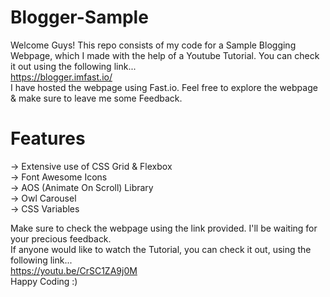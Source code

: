 # Blogger-Sample
Welcome Guys! This repo consists of my code for a Sample Blogging Webpage, which I made with the help of a Youtube Tutorial. You can check it out using the following link...  
https://blogger.imfast.io/    
I have hosted the webpage using Fast.io. Feel free to explore the webpage & make sure to leave me some Feedback.  

# Features
-> Extensive use of CSS Grid & Flexbox  
-> Font Awesome Icons  
-> AOS (Animate On Scroll) Library  
-> Owl Carousel  
-> CSS Variables
  
Make sure to check the webpage using the link provided. I'll be waiting for your precious feedback.  
If anyone would like to watch the Tutorial, you can check it out, using the following link...   
https://youtu.be/CrSC1ZA9j0M   
Happy Coding :)

